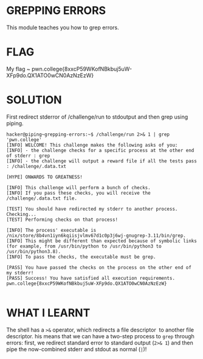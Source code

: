
# GREPPING ERRORS

This module teaches you how to grep errors.
# FLAG

My flag ~ pwn.college{8xxcP59WKofNBkbuj5uW-XFp9do.QX1ATO0wCN0AzNzEzW}

# SOLUTION

First redirect stderror of /challenge/run to stdoutput and then grep using piping.

```
hacker@piping~grepping-errors:~$ /challenge/run 2>& 1 | grep 'pwn.college'
[INFO] WELCOME! This challenge makes the following asks of you:
[INFO] - the challenge checks for a specific process at the other end of stderr : grep
[INFO] - the challenge will output a reward file if all the tests pass : /challenge/.data.txt

[HYPE] ONWARDS TO GREATNESS!

[INFO] This challenge will perform a bunch of checks.
[INFO] If you pass these checks, you will receive the /challenge/.data.txt file.

[TEST] You should have redirected my stderr to another process. Checking...
[TEST] Performing checks on that process!

[INFO] The process' executable is /nix/store/8b4vn1iyn6kqiisjvlmv67d1c0p3j6wj-gnugrep-3.11/bin/grep.
[INFO] This might be different than expected because of symbolic links (for example, from /usr/bin/python to /usr/bin/python3 to /usr/bin/python3.8).
[INFO] To pass the checks, the executable must be grep.

[PASS] You have passed the checks on the process on the other end of my stderr!
[PASS] Success! You have satisfied all execution requirements.
pwn.college{8xxcP59WKofNBkbuj5uW-XFp9do.QX1ATO0wCN0AzNzEzW}


```

# WHAT I LEARNT

The shell has a `>&` operator, which redirects a file descriptor  to another file descriptor.
his means that we can have a two-step process to `grep` through errors: first, we redirect standard error to standard output (`2>& 1`) and then pipe the now-combined stderr and stdout as normal (`|`)!